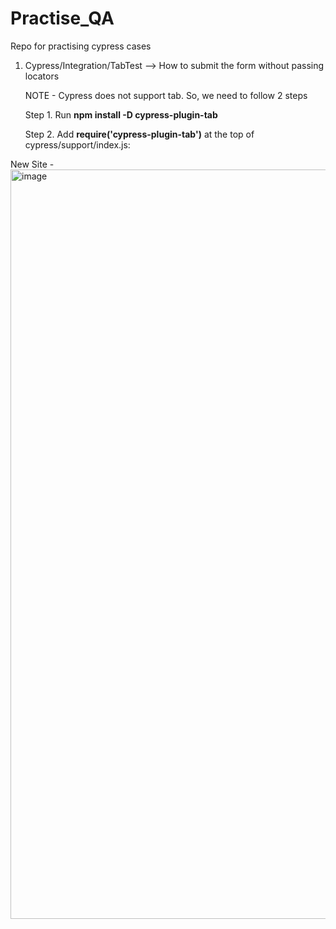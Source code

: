# Practise_QA


Repo for practising cypress cases

1. Cypress/Integration/TabTest --> How to submit the form  without passing locators 


    NOTE - Cypress does not support tab. So, we need to follow 2 steps 

     Step 1. Run **npm install -D cypress-plugin-tab**
     
     Step 2. Add **require('cypress-plugin-tab')** at the top of cypress/support/index.js:





New Site - 
<img width="1199" alt="image" src="https://user-images.githubusercontent.com/10338077/171161050-5720cef6-dc4b-4d3e-9a5e-a577246f406e.png">

